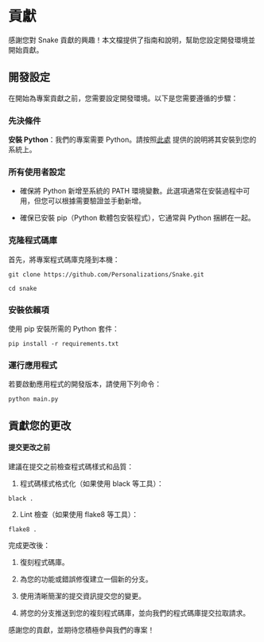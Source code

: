 # 貢獻

感謝您對 Snake 貢獻的興趣！本文檔提供了指南和說明，幫助您設定開發環境並開始貢獻。

## 開發設定

在開始為專案貢獻之前，您需要設定開發環境。以下是您需要遵循的步驟：

### 先決條件

**安裝 Python**：我們的專案需要 Python。請按照[此處](https://www.python.org/downloads/) 提供的說明將其安裝到您的系統上。

### 所有使用者設定

* 確保將 Python 新增至系統的 PATH 環境變數。此選項通常在安裝過程中可用，但您可以根據需要驗證並手動新增。

* 確保已安裝 pip（Python 軟體包安裝程式），它通常與 Python 捆綁在一起。

### 克隆程式碼庫

首先，將專案程式碼庫克隆到本機：

```
git clone https://github.com/Personalizations/Snake.git

cd snake
```

### 安裝依賴項

使用 pip 安裝所需的 Python 套件：

```
pip install -r requirements.txt
```

### 運行應用程式

若要啟動應用程式的開發版本，請使用下列命令：

```
python main.py
```

## 貢獻您的更改

#### 提交更改之前

建議在提交之前檢查程式碼樣式和品質：

1. 程式碼樣式格式化（如果使用 black 等工具）：

```
black .
```

2. Lint 檢查（如果使用 flake8 等工具）：

```
flake8 .
```

完成更改後：

1. 復刻程式碼庫。

2. 為您的功能或錯誤修復建立一個新的分支。

3. 使用清晰簡潔的提交資訊提交您的變更。

4. 將您的分支推送到您的複刻程式碼庫，並向我們的程式碼庫提交拉取請求。

感謝您的貢獻，並期待您積極參與我們的專案！